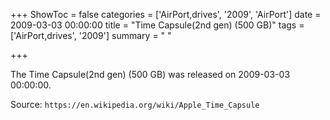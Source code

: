 +++
ShowToc = false
categories = ['AirPort,drives', '2009', 'AirPort']
date = 2009-03-03 00:00:00
title = "Time Capsule(2nd gen) (500 GB)"
tags = ['AirPort,drives', '2009']
summary = " "

+++

The Time Capsule(2nd gen) (500 GB) was released on 2009-03-03 00:00:00.

Source: `https://en.wikipedia.org/wiki/Apple_Time_Capsule`


